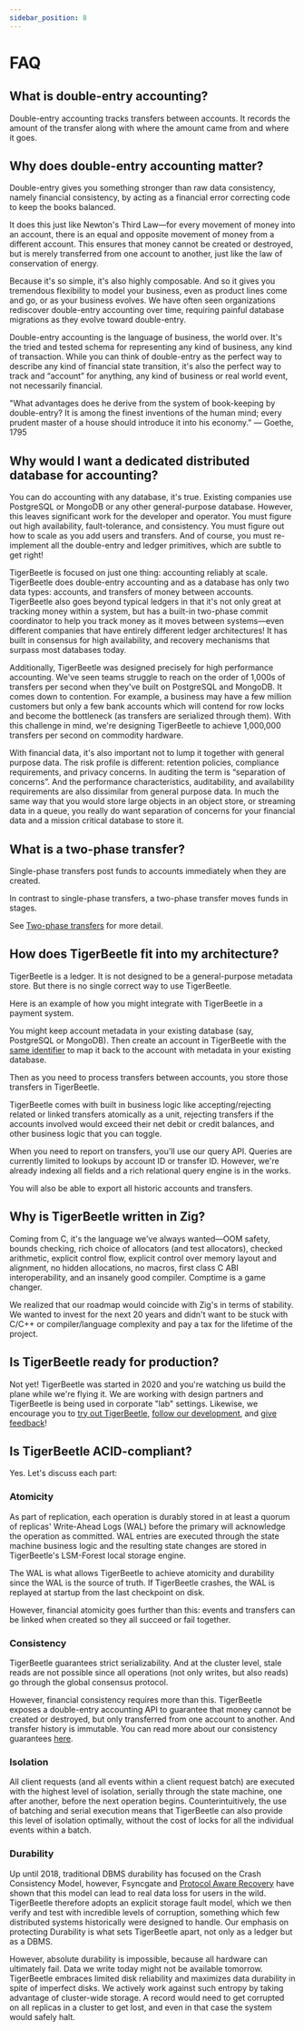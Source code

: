 ```yaml
---
sidebar_position: 8
---
```


# FAQ

## What is double-entry accounting?

Double-entry accounting tracks transfers between accounts. It records
the amount of the transfer along with where the amount came from and
where it goes.

## Why does double-entry accounting matter?

Double-entry gives you something stronger than raw data consistency,
namely financial consistency, by acting as a financial error
correcting code to keep the books balanced.

It does this just like Newton's Third Law—for every movement of money
into an account, there is an equal and opposite movement of money from
a different account. This ensures that money cannot be created or
destroyed, but is merely transferred from one account to another, just
like the law of conservation of energy.

Because it's so simple, it's also highly composable. And so it gives
you tremendous flexibility to model your business, even as product
lines come and go, or as your business evolves. We have often seen
organizations rediscover double-entry accounting over time, requiring
painful database migrations as they evolve toward double-entry.

Double-entry accounting is the language of business, the world
over. It's the tried and tested schema for representing any kind of
business, any kind of transaction. While you can think of double-entry
as the perfect way to describe any kind of financial state transition,
it's also the perfect way to track and “account” for anything, any
kind of business or real world event, not necessarily financial.

"What advantages does he derive from the system of book-keeping by
double-entry? It is among the finest inventions of the human mind;
every prudent master of a house should introduce it into his economy."
— Goethe, 1795

## Why would I want a dedicated distributed database for accounting?

You can do accounting with any database, it's true. Existing companies
use PostgreSQL or MongoDB or any other general-purpose
database. However, this leaves significant work for the developer and
operator. You must figure out high availability, fault-tolerance, and
consistency. You must figure out how to scale as you add users and
transfers. And of course, you must re-implement all the double-entry
and ledger primitives, which are subtle to get right!

TigerBeetle is focused on just one thing: accounting reliably at
scale. TigerBeetle does double-entry accounting and as a database has
only two data types: accounts, and transfers of money between
accounts. TigerBeetle also goes beyond typical ledgers in that it's
not only great at tracking money within a system, but has a built-in
two-phase commit coordinator to help you track money as it moves
between systems—even different companies that have entirely different
ledger architectures! It has built in consensus for high availability,
and recovery mechanisms that surpass most databases today.

Additionally, TigerBeetle was designed precisely for high performance
accounting. We've seen teams struggle to reach on the order of 1,000s
of transfers per second when they've built on PostgreSQL and
MongoDB. It comes down to contention. For example, a business may
have a few million customers but only a few bank accounts which will
contend for row locks and become the bottleneck (as transfers are
serialized through them). With this challenge in mind, we're designing
TigerBeetle to achieve 1,000,000 transfers per second on commodity
hardware.

With financial data, it's also important not to lump it together with
general purpose data. The risk profile is different: retention
policies, compliance requirements, and privacy concerns. In auditing
the term is “separation of concerns”. And the performance
characteristics, auditability, and availability requirements are also
dissimilar from general purpose data. In much the same way that you
would store large objects in an object store, or streaming data in a
queue, you really do want separation of concerns for your financial
data and a mission critical database to store it.

## What is a two-phase transfer?

Single-phase transfers post funds to accounts immediately when they
are created.

In contrast to single-phase transfers, a two-phase transfer moves
funds in stages.

See [Two-phase transfers](./design/two-phase-transfers.md) for more
detail.

## How does TigerBeetle fit into my architecture?

TigerBeetle is a ledger. It is not designed to be a general-purpose
metadata store. But there is no single correct way to use TigerBeetle.

Here is an example of how you might integrate with TigerBeetle in a
payment system.

You might keep account metadata in your existing database (say,
PostgreSQL or MongoDB). Then create an account in TigerBeetle with the
[same identifier](./design/data-modeling.md#reuse-foreign-identifier) to
map it back to the account with metadata in your existing database.

Then as you need to process transfers between accounts, you store
those transfers in TigerBeetle.

TigerBeetle comes with built in business logic like
accepting/rejecting related or linked transfers atomically as a unit,
rejecting transfers if the accounts involved would exceed their net
debit or credit balances, and other business logic that you can
toggle.

When you need to report on transfers, you'll use our query API.
Queries are currently limited to lookups by account ID or transfer
ID. However, we're already indexing all fields and a rich relational
query engine is in the works.

You will also be able to export all historic accounts and transfers.

## Why is TigerBeetle written in Zig?

Coming from C, it's the language we've always wanted—OOM safety,
bounds checking, rich choice of allocators (and test allocators),
checked arithmetic, explicit control flow, explicit control over
memory layout and alignment, no hidden allocations, no macros, first
class C ABI interoperability, and an insanely good compiler. Comptime
is a game changer.

We realized that our roadmap would coincide with Zig's in terms of
stability. We wanted to invest for the next 20 years and didn't want
to be stuck with C/C++ or compiler/language complexity and pay a tax
for the lifetime of the project.

## Is TigerBeetle ready for production?

Not yet! TigerBeetle was started in 2020 and you're watching us build
the plane while we're flying it. We are working with design partners
and TigerBeetle is being used in corporate "lab" settings. Likewise,
we encourage you to [try out
TigerBeetle](https://github.com/tigerbeetle/tigerbeetle#quickstart),
[follow our
development](https://github.com/tigerbeetle/tigerbeetle#short-term-roadmap),
and [give feedback](https://join.slack.com/t/tigerbeetle/shared_invite/zt-1gf3qnvkz-GwkosudMCM3KGbGiSu87RQ)!

## Is TigerBeetle ACID-compliant?

Yes. Let's discuss each part:

### Atomicity

As part of replication, each operation is durably stored in at least a
quorum of replicas' Write-Ahead Logs (WAL) before the primary will
acknowledge the operation as committed. WAL entries are executed
through the state machine business logic and the resulting state
changes are stored in TigerBeetle's LSM-Forest local storage engine.

The WAL is what allows TigerBeetle to achieve atomicity and durability
since the WAL is the source of truth. If TigerBeetle crashes, the WAL
is replayed at startup from the last checkpoint on disk.

However, financial atomicity goes further than this: events and
transfers can be linked when created so they all succeed or fail
together.

### Consistency

TigerBeetle guarantees strict serializability. And at the cluster
level, stale reads are not possible since all operations (not only
writes, but also reads) go through the global consensus protocol.

However, financial consistency requires more than this. TigerBeetle
exposes a double-entry accounting API to guarantee that money cannot
be created or destroyed, but only transferred from one account to
another. And transfer history is immutable. You can read more about
our consistency guarantees [here](./design/consistency.md).

### Isolation

All client requests (and all events within a client request batch) are
executed with the highest level of isolation, serially through the
state machine, one after another, before the next operation
begins. Counterintuitively, the use of batching and serial execution
means that TigerBeetle can also provide this level of isolation
optimally, without the cost of locks for all the individual events
within a batch.

### Durability

Up until 2018, traditional DBMS durability has focused on the Crash
Consistency Model, however, Fsyncgate and [Protocol Aware
Recovery](https://www.usenix.org/conference/fast18/presentation/alagappan)
have shown that this model can lead to real data loss for users in the
wild. TigerBeetle therefore adopts an explicit storage fault model,
which we then verify and test with incredible levels of corruption,
something which few distributed systems historically were designed to
handle. Our emphasis on protecting Durability is what sets TigerBeetle
apart, not only as a ledger but as a DBMS.

However, absolute durability is impossible, because all hardware can
ultimately fail. Data we write today might not be available
tomorrow. TigerBeetle embraces limited disk reliability and maximizes
data durability in spite of imperfect disks. We actively work against
such entropy by taking advantage of cluster-wide storage. A record
would need to get corrupted on all replicas in a cluster to get lost,
and even in that case the system would safely halt.
